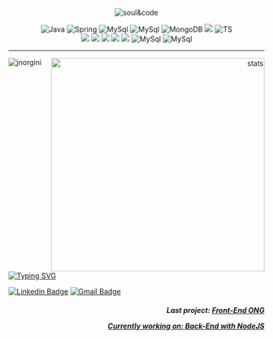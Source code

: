 <p align="center">  <img src="https://user-images.githubusercontent.com/114461353/193368888-d8831282-e247-4051-b83c-13f463a7c0f9.gif" alt="soul&code" />

 <p align="center">
 <img src="https://img.shields.io/badge/Java-ED8B00?style=for-the-badge&logo=java&logoColor=white" alt="Java"  />
 <img src="https://img.shields.io/badge/Spring-6DB33F?style=for-the-badge&logo=spring&logoColor=white" alt="Spring"  />
 <img src="https://img.shields.io/badge/MySQL-00000F?style=for-the-badge&logo=mysql&logoColor=white" alt="MySql" />
 <img src="https://img.shields.io/badge/PostgreSQL-316192?style=for-the-badge&logo=postgresql&logoColor=white"alt="MySql" />
 <img src="https://img.shields.io/badge/MongoDB-4EA94B?style=for-the-badge&logo=mongodb&logoColor=white"alt="MongoDB" />
 <img src="https://img.shields.io/badge/JavaScript-323330?style=for-the-badge&logo=javascript&logoColor=F7DF1E"  />
 <img src="https://img.shields.io/badge/TypeScript-007ACC?style=for-the-badge&logo=typescript&logoColor=white"alt="TS" />
  <br>
 <img src="https://img.shields.io/badge/Eclipse-2C2255?style=for-the-badge&logo=eclipse&logoColor=white"  />
 <img src="https://img.shields.io/badge/Visual_Studio_Code-0078D4?style=for-the-badge&logo=visual%20studio%20code&logoColor=white"  />
 <img src="https://img.shields.io/badge/Node.js-43853D?style=for-the-badge&logo=node.js&logoColor=white" />
 <img src="https://img.shields.io/badge/Prisma-3982CE?style=for-the-badge&logo=Prisma&logoColor=white" />
 <img src="https://img.shields.io/badge/GIT-E44C30?style=for-the-badge&logo=git&logoColor=white"  /> <img src="https://img.shields.io/badge/React-20232A?style=for-the-badge&logo=react&logoColor=61DAFB"alt="MySql" />
<img src="https://img.shields.io/badge/Angular-DD0031?style=for-the-badge&logo=angular&logoColor=white"alt="MySql" />


---

 

 <p align="right">
 <img src="https://github-readme-stats-drab-one.vercel.app/api?username=jnorgini&show_icons=true&locale=en&theme=merko" min-width="420max-width="420x" width="420x" align="right" alt="stats ">
<p><img align="left" src="https://github-readme-stats-drab-one.vercel.app/api/top-langs?username=jnorgini&show_icons=true&locale=en&layout=compact&theme=merko" alt="jnorgini" /></p>

 <p align="left">
<a href="https://git.io/typing-svg"><img src="https://readme-typing-svg.demolab.com?font=Fira+Code&pause=1000&color=5AF731&random=false&width=435&lines=Hi%2C+there!;I'm+Juliana+Norgini;%3C%2F%3EFull+Stack+Developer;Contact+%E2%A4%B5%EF%B8%8E" alt="Typing SVG" /></a>

 [![Linkedin Badge](https://img.shields.io/badge/-LinkedIn-6633cc?style=flat-square&logo=Linkedin&logoColor=white&link=https://www.linkedin.com/in/juliana-norgini)](https://www.linkedin.com/in/juliana-norgini)
[![Gmail Badge](https://img.shields.io/badge/-jnorgini@gmail.com-6633cc?style=flat-square&logo=Gmail&logoColor=white&link=mailto:jnorgini@gmail.com)](mailto:jnorgini@gmail.com)

<em> <h4><p align="right">Last project: <a href="https://github.com/jnorgini/frontend-ong">Front-End ONG</p></em>
<em><p align="right">Currently working on: <a href="https://github.com/jnorgini/api-node-prisma/tree/dev">Back-End with NodeJS</p></h4></em>
 

